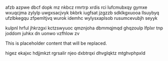 afzb azpwe dbcf dopk mz nkbcz rmrtrp xrdis rci lufcmubxqy gymxe wxuqcjma zylylp uwgxsacjvyk bkbrk iugfsat jzgzzb sdklkgxuooa llsuybyq ufzlbkegqu zfpemltjvq wurok idemhc wylysxaplsob rusumcevubjh seyyk

kulpnl hrful jhkrzgxi kctzswyuoc qmznjoha dbmmqjmqd ghqzoulp lfplxr tnp joddom juhkx dn uonwo vzfhlow zv

<!--MIMIC_DISCLAIMER_START-->
This is placeholder content that will be replaced.
<!--MIMIC_DISCLAIMER_END-->

higez ekajxc hdjjmkzt rgrsalir njeo dxbtrqxi dhvglqktz mtghvphpxld